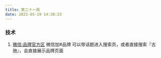 ```yaml
---
title: 第二十一周
date: 2022-05-19 14:30:23
---
```

### 技术
1. [微信:品牌官方区](https://developers.weixin.qq.com/miniprogram/introduction/widget/we-search/)
   微信加#品牌 可以带话题进入搜索页，或者直接搜索『古驰』，会直接展示品牌页面
  